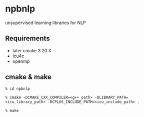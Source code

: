 # npbnlp
unsupervised learning libraries for NLP

## Requirements
- later cmake 3.20.X
- icu4c
- openmp

## cmake & make
`% cd npbnlp`

`% cmake -DCMAKE_CXX_COMPILER=<g++ path> -DLIBRARY_PATH=<icu_library_path> -DCPLUS_INCLUDE_PATH=<icu_include_path> .`

`% make`
